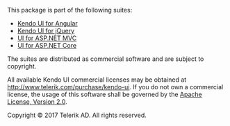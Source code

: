 This package is part of the following suites:

* [Kendo UI for Angular](http://www.telerik.com/kendo-angular-ui/)
* [Kendo UI for jQuery](http://www.telerik.com/kendo-ui)
* [UI for ASP.NET MVC](http://www.telerik.com/aspnet-mvc)
* [UI for ASP.NET Core](http://www.telerik.com/aspnet-core-ui)

The suites are distributed as commercial software and are subject to copyright.

All available Kendo UI commercial licenses may be obtained at http://www.telerik.com/purchase/kendo-ui. If you do not own a commercial license, the usage of this software shall be governed by the [Apache License, Version 2.0](http://www.apache.org/licenses/LICENSE-2.0).

Copyright © 2017 Telerik AD. All rights reserved.
